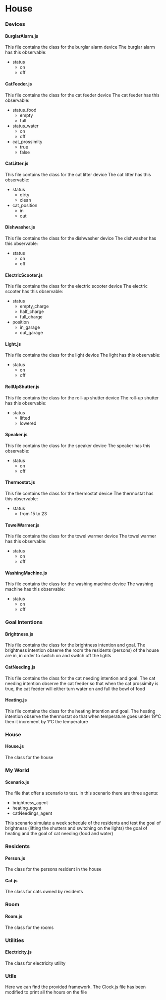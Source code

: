 # House

### Devices
#### BurglarAlarm.js
This file contains the class for the burglar alarm device
The burglar alarm has this observable:
- status
    - on
    - off
#### CatFeeder.js
This file contains the class for the cat feeder device
The cat feeder has this observable:
- status_food
    - empty
    - full
- status_water
    - on
    - off
- cat_prossimity
    - true
    - false
#### CatLitter.js
This file contains the class for the cat litter device
The cat litter has this observable:
- status
    - dirty
    - clean
- cat_position
    - in
    - out
#### Dishwasher.js
This file contains the class for the dishwasher device
The dishwasher has this observable:
- status
    - on
    - off
#### ElectricScooter.js
This file contains the class for the electric scooter device
The electric scooter has this observable:
- status
    - empty_charge
    - half_charge
    - full_charge
- position
    - in_garage
    - out_garage
#### Light.js
This file contains the class for the light device
The light has this observable:
- status
    - on
    - off
#### RollUpShutter.js
This file contains the class for the roll-up shutter device
The roll-up shutter has this observable:
- status
    - lifted
    - lowered
#### Speaker.js
This file contains the class for the speaker device
The speaker has this observable:
- status
    - on
    - off
#### Thermostat.js
This file contains the class for the thermostat device
The thermostat has this observable:
- status
    - from 15 to 23
#### TowelWarmer.js
This file contains the class for the towel warmer device
The towel warmer has this observable:
- status
    - on
    - off
#### WashingMachine.js
This file contains the class for the washing machine device
The washing machine has this observable:
- status
    - on
    - off

### Goal Intentions
#### Brightness.js
This file contains the class for the brightness intention and goal.
The brightness intention observe the room the residents (persons) of the house are in, in order to switch on and switch off the lights
#### CatNeeding.js
This file contains the class for the cat needing intention and goal.
The cat needing intention observe the cat feeder so that when the cat prossimity is true, the cat feeder will either turn water on and full the bowl of food
#### Heating.js
This file contains the class for the heating intention and goal.
The heating intention observe the thermostat so that when temperature goes under 19°C then it increment by 1°C the temperature

### House
#### House.js
The class for the house

### My World
#### Scenario.js
The file that offer a scenario to test.
In this scenario there are three agents:
- brightness_agent
- heating_agent
- catNeedings_agent

This scenario simulate a week schedule of the residents and test the goal of brightness (lifting the shutters and switching on the lights) the goal of heating and the goal of cat needing (food and water)

### Residents
#### Person.js
The class for the persons resident in the house

#### Cat.js
The class for cats owned by residents

### Room
#### Room.js
The class for the rooms

### Utilities
#### Electricity.js
The class for electricity utility

### Utils
Here we can find the provided framework.
The Clock.js file has been modified to print all the hours on the file